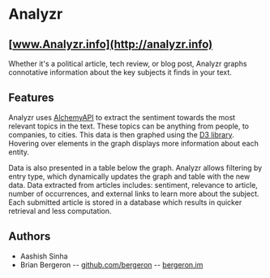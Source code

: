 Analyzr
=======

[www.Analyzr.info](http://analyzr.info)
----------------------------

Whether it's a political article, tech review, or blog post, Analyzr graphs connotative information about the key subjects it finds in your text.

Features
--------

Analyzr uses [AlchemyAPI](http://www.alchemyapi.com/) to extract the sentiment towards the most relevant topics in the text.  These topics can be anything from people, to companies, to cities.  This data is then graphed using the [D3 library](http://d3js.org/).  Hovering over elements in the graph displays more information about each entity.

Data is also presented in a table below the graph.  Analyzr allows filtering by entry type, which dynamically updates the graph and table with the new data.  Data extracted from articles includes: sentiment, relevance to article, number of occurrences, and external links to learn more about the subject.  Each submitted article is stored in a database which results in quicker retrieval and less computation.

Authors
-------

* Aashish Sinha
* Brian Bergeron -- [github.com/bergeron](http://github.com/bergeron) -- [bergeron.im](http://bergeron.im)
